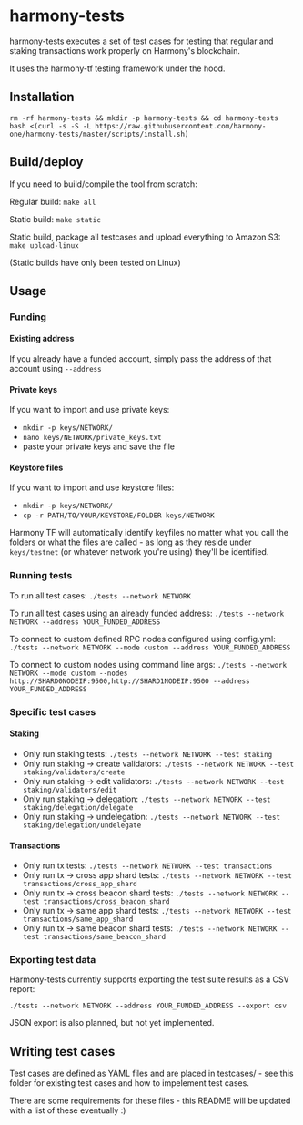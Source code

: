 # harmony-tests
harmony-tests executes a set of test cases for testing that regular and staking transactions work properly on Harmony's blockchain.

It uses the harmony-tf testing framework under the hood.

## Installation

```
rm -rf harmony-tests && mkdir -p harmony-tests && cd harmony-tests
bash <(curl -s -S -L https://raw.githubusercontent.com/harmony-one/harmony-tests/master/scripts/install.sh)
```

## Build/deploy

If you need to build/compile the tool from scratch:

Regular build:
`make all`

Static build:
`make static`

Static build, package all testcases and upload everything to Amazon S3:
`make upload-linux`

(Static builds have only been tested on Linux)

## Usage

### Funding

#### Existing address
If you already have a funded account, simply pass the address of that account using `--address`

#### Private keys
If you want to import and use private keys:

- `mkdir -p keys/NETWORK/`
- `nano keys/NETWORK/private_keys.txt`
- paste your private keys and save the file

#### Keystore files
If you want to import and use keystore files:

- `mkdir -p keys/NETWORK/`
- `cp -r PATH/TO/YOUR/KEYSTORE/FOLDER keys/NETWORK`

Harmony TF will automatically identify keyfiles no matter what you call the folders or what the files are called - as long as they reside under `keys/testnet` (or whatever network you're using) they'll be identified.

### Running tests
To run all test cases:
`./tests --network NETWORK`

To run all test cases using an already funded address:
`./tests --network NETWORK --address YOUR_FUNDED_ADDRESS`

To connect to custom defined RPC nodes configured using config.yml:
`./tests --network NETWORK --mode custom --address YOUR_FUNDED_ADDRESS`

To connect to custom nodes using command line args:
`./tests --network NETWORK --mode custom --nodes http://SHARD0NODEIP:9500,http://SHARD1NODEIP:9500 --address YOUR_FUNDED_ADDRESS`

### Specific test cases

#### Staking

- Only run staking tests: `./tests --network NETWORK --test staking`
- Only run staking -> create validators: `./tests --network NETWORK --test staking/validators/create`
- Only run staking -> edit validators: `./tests --network NETWORK --test staking/validators/edit`
- Only run staking -> delegation: `./tests --network NETWORK --test staking/delegation/delegate`
- Only run staking -> undelegation: `./tests --network NETWORK --test staking/delegation/undelegate`

#### Transactions
- Only run tx tests: `./tests --network NETWORK --test transactions`
- Only run tx -> cross app shard tests: `./tests --network NETWORK --test transactions/cross_app_shard`
- Only run tx -> cross beacon shard tests: `./tests --network NETWORK --test transactions/cross_beacon_shard`
- Only run tx -> same app shard tests: `./tests --network NETWORK --test transactions/same_app_shard`
- Only run tx -> same beacon shard tests: `./tests --network NETWORK --test transactions/same_beacon_shard`

### Exporting test data
Harmony-tests currently supports exporting the test suite results as a CSV report:

`./tests --network NETWORK --address YOUR_FUNDED_ADDRESS --export csv`

JSON export is also planned, but not yet implemented.

## Writing test cases
Test cases are defined as YAML files and are placed in testcases/ - see this folder for existing test cases and how to impelement test cases.

There are some requirements for these files - this README will be updated with a list of these eventually :)

